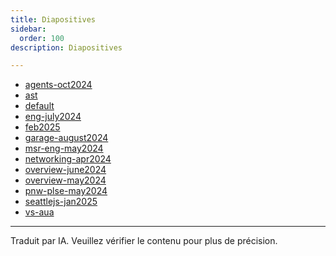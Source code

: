 ```yaml
---
title: Diapositives
sidebar:
  order: 100
description: Diapositives

---
```


* [agents-oct2024](https://microsoft.github.io/genaiscript/slides/agents-oct2024/)
* [ast](https://microsoft.github.io/genaiscript/slides/ast/)
* [default](https://microsoft.github.io/genaiscript/slides/default/)
* [eng-july2024](https://microsoft.github.io/genaiscript/slides/eng-july2024/)
* [feb2025](https://microsoft.github.io/genaiscript/slides/feb2025/)
* [garage-august2024](https://microsoft.github.io/genaiscript/slides/garage-august2024/)
* [msr-eng-may2024](https://microsoft.github.io/genaiscript/slides/msr-eng-may2024/)
* [networking-apr2024](https://microsoft.github.io/genaiscript/slides/networking-apr2024/)
* [overview-june2024](https://microsoft.github.io/genaiscript/slides/overview-june2024/)
* [overview-may2024](https://microsoft.github.io/genaiscript/slides/overview-may2024/)
* [pnw-plse-may2024](https://microsoft.github.io/genaiscript/slides/pnw-plse-may2024/)
* [seattlejs-jan2025](https://microsoft.github.io/genaiscript/slides/seattlejs-jan2025/)
* [vs-aua](https://microsoft.github.io/genaiscript/slides/vs-aua/)

<hr />

Traduit par IA. Veuillez vérifier le contenu pour plus de précision.
